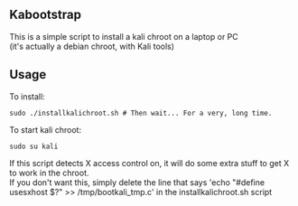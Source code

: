 ## Kabootstrap
This is a simple script to install a kali chroot on a laptop or PC  
(it's actually a debian chroot, with Kali tools)  

## Usage
To install:
```
sudo ./installkalichroot.sh # Then wait... For a very, long time.
```
To start kali chroot:
```
sudo su kali
```

If this script detects X access control on, it will do some extra stuff to get X to work in the chroot.  
If you don't want this, simply delete the line that says 'echo "#define usesxhost $?" >> /tmp/bootkali_tmp.c' in the installkalichroot.sh script